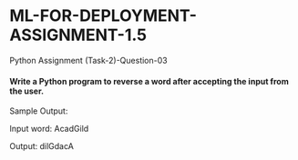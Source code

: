 # ML-FOR-DEPLOYMENT-ASSIGNMENT-1.5
Python Assignment (Task-2)-Question-03

#### Write a Python program to reverse a word after accepting the input from the user. 

Sample Output:

Input word: AcadGild

Output: dilGdacA
